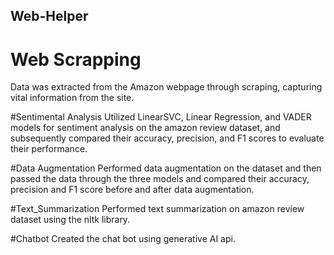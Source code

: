 ## Web-Helper

# Web Scrapping
Data was extracted from the Amazon webpage through scraping, capturing vital information from the site.

#Sentimental Analysis 
Utilized LinearSVC, Linear Regression, and VADER models for sentiment analysis on the amazon review dataset, and subsequently compared their accuracy, precision, and F1 scores to evaluate their performance.

#Data Augmentation
Performed data augmentation on the dataset and then passed the data through the three models and compared their accuracy, precision and F1 score before and after data augmentation.

#Text_Summarization 
Performed text summarization on amazon review dataset using the nltk library.

#Chatbot
Created the chat bot using generative AI api.

